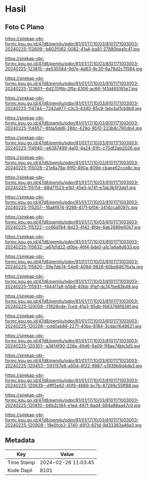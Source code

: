 # Hasil

## Foto C Plano

https://sirekap-obj-formc.kpu.go.id/47d8/pemilu/pdpr/81/01/17/10/03/8101171003003-20240225-112609--b802f062-0082-41a4-ba81-27880bea1c41.jpg

https://sirekap-obj-formc.kpu.go.id/47d8/pemilu/pdpr/81/01/17/10/03/8101171003003-20240225-123815--de535584-9d7e-4d63-8c30-6a78d2c7f584.jpg

https://sirekap-obj-formc.kpu.go.id/47d8/pemilu/pdpr/81/01/17/10/03/8101171003003-20240225-123601--6d270f6b-2ffa-4306-ac66-141d465165e7.jpg

https://sirekap-obj-formc.kpu.go.id/47d8/pemilu/pdpr/81/01/17/10/03/8101171003003-20240225-114744--7242a977-c3c3-4340-85c9-1ebcbd1cb8b9.jpg

https://sirekap-obj-formc.kpu.go.id/47d8/pemilu/pdpr/81/01/17/10/03/8101171003003-20240225-114857--8fda5dd6-288c-429d-9510-223b6c790db4.jpg

https://sirekap-obj-formc.kpu.go.id/47d8/pemilu/pdpr/81/01/17/10/03/8101171003003-20240225-114940--e6387499-4a10-4a24-81fc-c70df2ab2026.jpg

https://sirekap-obj-formc.kpu.go.id/47d8/pemilu/pdpr/81/01/17/10/03/8101171003003-20240225-115028--21e6a78a-91f0-490a-809d-cbaee62cce8c.jpg

https://sirekap-obj-formc.kpu.go.id/47d8/pemilu/pdpr/81/01/17/10/03/8101171003003-20240225-115114--68d71523-e1b1-45e5-b741-e7ab3b5f3dd1.jpg

https://sirekap-obj-formc.kpu.go.id/47d8/pemilu/pdpr/81/01/17/10/03/8101171003003-20240225-115207--16a8f874-9288-4171-bf06-3414cca8097c.jpg

https://sirekap-obj-formc.kpu.go.id/47d8/pemilu/pdpr/81/01/17/10/03/8101171003003-20240225-115322--cc66d184-8d23-4f42-8fde-6ab2689e60b7.jpg

https://sirekap-obj-formc.kpu.go.id/47d8/pemilu/pdpr/81/01/17/10/03/8101171003003-20240225-115632--a67d1d22-d0be-46f4-bde0-a1c1a6a8d833.jpg

https://sirekap-obj-formc.kpu.go.id/47d8/pemilu/pdpr/81/01/17/10/03/8101171003003-20240225-115820--59e7db74-54e9-4094-9826-60be84676a1a.jpg

https://sirekap-obj-formc.kpu.go.id/47d8/pemilu/pdpr/81/01/17/10/03/8101171003003-20240225-115931--f444f7a9-b5b8-40bb-91ef-dc147be83b48.jpg

https://sirekap-obj-formc.kpu.go.id/47d8/pemilu/pdpr/81/01/17/10/03/8101171003003-20240225-120058--f1929cde-7ced-41a3-95db-f683748f838f.jpg

https://sirekap-obj-formc.kpu.go.id/47d8/pemilu/pdpr/81/01/17/10/03/8101171003003-20240225-120208--cdd0ab86-2271-40be-8184-3cdacf648621.jpg

https://sirekap-obj-formc.kpu.go.id/47d8/pemilu/pdpr/81/01/17/10/03/8101171003003-20240225-120351--a3814f90-226e-49d6-9a09-1f8ae74bb3d5.jpg

https://sirekap-obj-formc.kpu.go.id/47d8/pemilu/pdpr/81/01/17/10/03/8101171003003-20240225-120453--593157e8-a50d-4f22-9987-cf839b9d4db3.jpg

https://sirekap-obj-formc.kpu.go.id/47d8/pemilu/pdpr/81/01/17/10/03/8101171003003-20240225-120639--dfff3e62-40f6-4669-bc7b-87269c55ff88.jpg

https://sirekap-obj-formc.kpu.go.id/47d8/pemilu/pdpr/81/01/17/10/03/8101171003003-20240225-120810--b6b2c184-e1ed-497f-8ad4-884a88aa47c0.jpg

https://sirekap-obj-formc.kpu.go.id/47d8/pemilu/pdpr/81/01/17/10/03/8101171003003-20240225-120909--19e5fcb3-3740-4913-821d-9d33383a46a3.jpg


## Metadata

| Key        | Value               |
| ---------- | ------------------- |
| Time Stamp | 2024-02-26 11:03:45 |
| Kode Dapil | 8101                |



